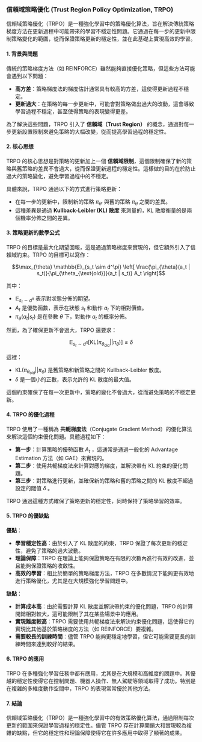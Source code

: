 ### 信賴域策略優化 (Trust Region Policy Optimization, TRPO)

信賴域策略優化（TRPO）是一種強化學習中的策略優化算法，旨在解決傳統策略梯度方法在更新過程中可能帶來的學習不穩定性問題。它通過在每一步的更新中限制策略變化的範圍，從而保證策略更新的穩定性，並在此基礎上實現高效的學習。

#### 1. 背景與問題

傳統的策略梯度方法（如 REINFORCE）雖然能夠直接優化策略，但這些方法可能會遇到以下問題：
- **高方差**：策略梯度法的梯度估計通常具有較高的方差，這使得更新過程不穩定。
- **更新過大**：在策略的每一步更新中，可能會對策略做出過大的改動，這會導致學習過程不穩定，甚至使得策略的表現變得更差。

為了解決這些問題，TRPO 引入了 **信賴域（Trust Region）** 的概念，通過對每一步更新設置限制來避免策略的大幅改變，從而提高學習過程的穩定性。

#### 2. 核心思想

TRPO 的核心思想是對策略的更新加上一個 **信賴域限制**，這個限制確保了新的策略與舊策略的差異不會過大，從而保證更新過程的穩定性。這樣做的目的在於防止過大的策略變化，避免學習過程中的不穩定。

具體來說，TRPO 通過以下的方式進行策略更新：
- 在每一步的更新中，限制新的策略  $`\pi_{\theta'}`$  與舊的策略  $`\pi_{\theta}`$  之間的差異。
- 這種差異是通過 **Kullback-Leibler (KL) 散度** 來測量的，KL 散度衡量的是兩個機率分佈之間的差異。

#### 3. 策略更新的數學公式

TRPO 的目標是最大化期望回報，這是通過策略梯度來實現的，但它額外引入了信賴域約束。TRPO 的目標可以寫作：

$$\max_{\theta} \mathbb{E}_{s_t \sim d^\pi} \left[ \frac{\pi_{\theta}(a_t | s_t)}{\pi_{\theta_{\text{old}}}(a_t | s_t)} A_t \right]$$

其中：
-  $`\mathbb{E}_{s_t \sim d^\pi}`$  表示對狀態分佈的期望。
-  $`A_t`$  是優勢函數，表示在狀態  $`s_t`$  和動作  $`a_t`$  下的相對價值。
-  $`\pi_{\theta}(a_t | s_t)`$  是在參數  $`\theta`$  下，對動作  $`a_t`$  的概率分佈。

然而，為了確保更新不會過大，TRPO 還要求：

$$\mathbb{E}_{s_t \sim d^\pi} \left[ \text{KL}\left( \pi_{\theta_{\text{old}}} || \pi_{\theta} \right) \right] \leq \delta$$

這裡：
-  $`\text{KL}(\pi_{\theta_{\text{old}}} || \pi_{\theta})`$  是舊策略和新策略之間的 Kullback-Leibler 散度。
-  $`\delta`$  是一個小的正數，表示允許的 KL 散度的最大值。

這個約束確保了在每一次更新中，策略的變化不會過大，從而避免策略的不穩定更新。

#### 4. TRPO 的優化過程

TRPO 使用了一種稱為 **共軛梯度法**（Conjugate Gradient Method）的優化算法來解決這個約束優化問題。具體過程如下：
- **第一步**：計算策略的優勢函數  $`A_t`$ ，這通常是通過一般化的 Advantage Estimation 方法（如 GAE）來實現的。
- **第二步**：使用共軛梯度法來計算對應的梯度，並解決帶有 KL 約束的優化問題。
- **第三步**：對策略進行更新，並確保新的策略和舊的策略之間的 KL 散度不超過設定的閾值  $`\delta`$ 。

TRPO 通過這種方式確保了策略更新的穩定性，同時保持了策略學習的效率。

#### 5. TRPO 的優缺點

**優點**：
- **學習穩定性高**：由於引入了 KL 散度的約束，TRPO 保證了每次更新的穩定性，避免了策略的過大波動。
- **理論保障**：TRPO 在理論上能夠保證策略在有限的次數內進行有效的改進，並且能夠保證策略的收斂性。
- **高效的學習**：相比於簡單的策略梯度方法，TRPO 在多數情況下能夠更有效地進行策略優化，尤其是在大規模強化學習問題中。

**缺點**：
- **計算成本高**：由於需要計算 KL 散度並解決帶約束的優化問題，TRPO 的計算開銷相對較大，這可能限制了其在某些場景中的應用。
- **實現難度較高**：TRPO 需要使用共軛梯度法來解決約束優化問題，這使得它的實現比其他基於策略梯度的方法（如 REINFORCE）要複雜。
- **需要較長的訓練時間**：儘管 TRPO 能夠更穩定地學習，但它可能需要更長的訓練時間來達到較好的結果。

#### 6. TRPO 的應用

TRPO 在多種強化學習任務中都有應用，尤其是在大規模和高維度的問題中。其優越的穩定性使得它在控制問題、機器人操作、無人駕駛等領域取得了成功。特別是在複雜的多維度動作空間中，TRPO 的表現常常優於其他方法。

#### 7. 結論

信賴域策略優化（TRPO）是一種強化學習中的有效策略優化算法，通過限制每次更新的範圍來保證學習過程的穩定性。儘管 TRPO 存在計算開銷大和實現較為複雜的缺點，但它的穩定性和理論保障使得它在許多應用中取得了顯著的成果。
